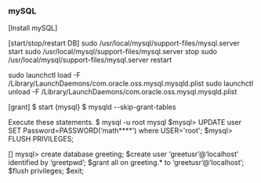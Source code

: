 
### mySQL

[Install mySQL]

[start/stop/restart DB]
sudo /usr/local/mysql/support-files/mysql.server start
 sudo /usr/local/mysql/support-files/mysql.server stop
 sudo /usr/local/mysql/support-files/mysql.server restart


sudo launchctl load -F /Library/LaunchDaemons/com.oracle.oss.mysql.mysqld.plist
sudo launchctl unload -F /Library/LaunchDaemons/com.oracle.oss.mysql.mysqld.plist

[grant]
$ start {mysql}
$ mysqld --skip-grant-tables

Execute these statements.
$ mysql -u root mysql
$mysql> UPDATE user SET Password=PASSWORD(‘math****’) where USER='root';
$mysql> FLUSH PRIVILEGES;

[]
mysql> create database greeting;
$create user ‘greetusr’@‘localhost’ identified by ‘greetpwd’;
$grant all on greeting.* to ‘greetusr’@‘localhost’;
$flush privileges;
$exit;

